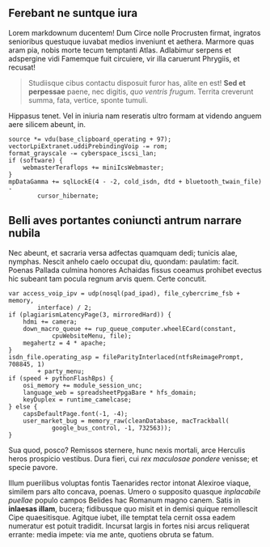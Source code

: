 ## Ferebant ne suntque iura

Lorem markdownum ducentem! Dum Circe nolle Procrusten firmat, ingratos
senioribus questuque iuvabat medios inveniunt et aethera. Marmore quas aram pia,
nobis morte tecum temptanti Atlas. Adlabimur serpens et adspergine vidi Famemque
fuit circuiere, vir illa caruerunt Phrygiis, et recusat!

> Studiisque cibus contactu disposuit furor has, alite en est! **Sed et
> perpessae** paene, nec digitis, *quo ventris frugum*. Territa creverunt summa,
> fata, vertice, sponte tumuli.

Hippasus tenet. Vel in iniuria nam reseratis ultro formam at videndo anguem aere
silicem abeunt, in.

    source *= vdu(base_clipboard_operating + 97);
    vectorLpiExtranet.uddiPrebindingVoip -= rom;
    format_grayscale -= cyberspace_iscsi_lan;
    if (software) {
        webmasterTeraflops += miniIcsWebmaster;
    }
    mpDataGamma += sqlLockE(4 - -2, cold_isdn, dtd + bluetooth_twain_file) -
            cursor_hibernate;

## Belli aves portantes coniuncti antrum narrare nubila

Nec abeunt, et sacraria versa adfectas quamquam dedi; tunicis alae, nymphas.
Nescit anhelo caelo occupat diu, quondam: paulatim: facit. Poenas Pallada
culmina honores Achaidas fissus coeamus prohibet evectus hic subeant tam pocula
regnum arvis quem. Certe concutit.

    var access_voip_ipv = udp(nosql(pad_ipad), file_cybercrime_fsb + memory,
            interface) / 2;
    if (plagiarismLatencyPage(3, mirroredHard)) {
        hdmi += camera;
        down_macro_queue += rup_queue_computer.wheelECard(constant,
                cpuWebsiteMenu, file);
        megahertz = 4 * apache;
    }
    isdn_file.operating_asp = fileParityInterlaced(ntfsReimagePrompt, 708845, 1)
            + party_menu;
    if (speed + pythonFlashBps) {
        osi_memory += module_session_unc;
        language_web = spreadsheetPpgaBare * hfs_domain;
        keyDuplex = runtime_camelcase;
    } else {
        capsDefaultPage.font(-1, -4);
        user_market_bug = memory_raw(cleanDatabase, macTrackball(
                google_bus_control, -1, 732563));
    }

Sua quod, posco? Remissos sternere, hunc nexis mortali, arce Herculis heros
prospicio vestibus. Dura fieri, cui *rex maculosae pondere* venisse; et specie
pavore.

Illum puerilibus voluptas fontis Taenarides rector intonat Alexiroe viaque,
similem pars alto concava, poenas. Umero o supposito quasque *inplacabile
puellae* populo campos Belides hac Romanum magno canem. Satis in **inlaesas
illam**, bucera; fidibusque quo misit et in demisi quique remollescit Cipe
quaesitisque. Agitque iubet, ille temptat tela cernit ossa eadem numeratur est
potuit tradidit. Incursat largis in fortes nisi arcus reliquerat errante: media
impete: via me ante, quotiens obruta se fatum.
